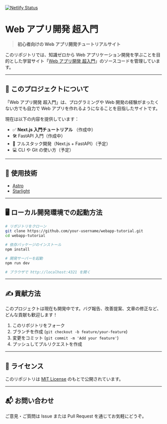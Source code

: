 [![Netlify Status](https://api.netlify.com/api/v1/badges/408632a7-935c-4f76-9107-07d5c1aa0733/deploy-status)](https://app.netlify.com/projects/web-app-tutorials-847/deploys)

# Web アプリ開発 超入門

> **初心者向けの Web アプリ開発チュートリアルサイト**

このリポジトリでは、知識ゼロから Web アプリケーション開発を学ぶことを目的とした学習サイト「[Web アプリ開発 超入門](https://web-app-tutorials-847.netlify.app/)」のソースコードを管理しています。

---

## 🔰 このプロジェクトについて

「Web アプリ開発 超入門」は、プログラミングや Web 開発の経験がまったくない方でも自力で Web アプリを作れるようになることを目指したサイトです。

現在は以下の内容を提供しています：

- ✅ **Next.js 入門チュートリアル** （作成中）
- 🛠️ FastAPI 入門（作成中）
- 🔗 フルスタック開発（Next.js + FastAPI）（予定）
- 💻 CLI や Git の使い方（予定）

---

## 🚀 使用技術

- [Astro](https://astro.build/)
- [Starlight](https://starlight.astro.build/)

---

## 🖥️ ローカル開発環境での起動方法

```bash
# リポジトリをクローン
git clone https://github.com/your-username/webapp-tutorial.git
cd webapp-tutorial

# 依存パッケージのインストール
npm install

# 開発サーバーを起動
npm run dev

# ブラウザで http://localhost:4321 を開く
```

---

## ✍️ 貢献方法

このプロジェクトは現在も開発中です。バグ報告、改善提案、文章の修正など、どんな貢献も歓迎します！

1. このリポジトリをフォーク
2. ブランチを作成 (`git checkout -b feature/your-feature`)
3. 変更をコミット (`git commit -m 'Add your feature'`)
4. プッシュしてプルリクエストを作成

---

## 📄 ライセンス

このリポジトリは [MIT License](./LICENSE) のもとで公開されています。

---

## 📬 お問い合わせ

ご意見・ご質問は Issue または Pull Request を通じてお気軽にどうぞ。
